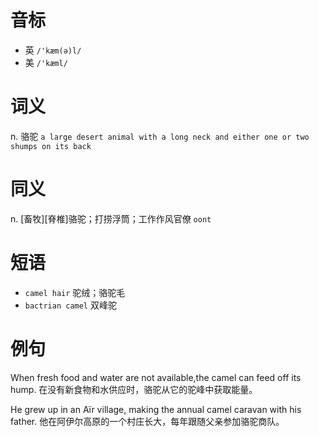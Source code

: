 # 音标

- 英 `/'kæm(ə)l/`
- 美 `/'kæml/`

# 词义

n. 骆驼
`a large desert animal with a long neck and either one or two shumps on its back`

# 同义

n. [畜牧][脊椎]骆驼；打捞浮筒；工作作风官僚
`oont`

# 短语

- `camel hair` 驼绒；骆驼毛
- `bactrian camel` 双峰驼

# 例句

When fresh food and water are not available,the camel can feed off its hump.
在没有新食物和水供应时，骆驼从它的驼峰中获取能量。

He grew up in an Aïr village, making the annual camel caravan with his father.
他在阿伊尔高原的一个村庄长大，每年跟随父亲参加骆驼商队。


